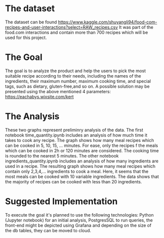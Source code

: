 # The dataset
The dataset can be found https://www.kaggle.com/shuyangli94/food-com-recipes-and-user-interactions?select=RAW_recipes.csv
It was part of the food.com interactions and contain more than 700 recipes which will be used for this project.

# The Goal
The goal is to analyze the product and help the users to pick the most suitable recipe according to their needs, including the names of the ingredients, their maximum number, maximum cooking time, and special tags, such as dietary, gluten-free,and so on. A possible solution may be presented using the above mentioned 4 parameters: https://eachabys.wixsite.com/kert 

# The Analysis
These two graphs represent preliminry analysis of the data.
The first notebook time_quantity.ipynb includes an analysis of how much time it takes to cook any recipe. The graph shows how many meal recipes which can be cooked in 5, 10, 15, ... minutes. For ease, only the recipes f the meals which can be cooked in 2h or 120 minutes are considered. The cooking time is rounded to the nearest 5 minutes.
The other notebook ingredients_quantity.ipynb includes an analysis of how many ingredients are used in a recipe. The resulting graph shows how many meal recipes  which contain only 2,3,4,... ingredients to cook a meal. Here, it seems that the most meals can be cooked with 10 variable ingredients. The data shows that the majority of recipes can be cooked with less than 20 ingredients.

# Suggested Implementation
To execute the goal it's planned to use the following technologies: Python (Jupyter notebook) for an initial analysis, PostgresSQL to run queries, the front-end might be depicted using Grafana and depending on the size of the db tables, they can be moved to cloud.
